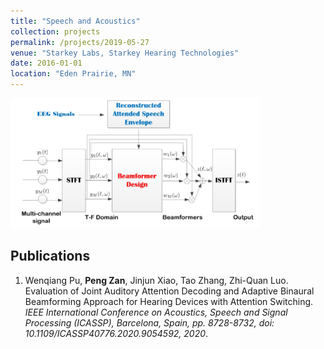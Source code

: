 ```yaml
---
title: "Speech and Acoustics"
collection: projects
permalink: /projects/2019-05-27
venue: "Starkey Labs, Starkey Hearing Technologies"
date: 2016-01-01
location: "Eden Prairie, MN"
---
```


<img src="/projects/p4-joint.png" width="400">

<!-- Machine learning can be used in auditory neuroscience.  -->

Publications
------
<ol>
  <li>Wenqiang Pu, <strong>Peng Zan</strong>, Jinjun Xiao, Tao Zhang, Zhi-Quan Luo. <a href="https://ieeexplore.ieee.org/document/9054592" style="text-decoration: none">Evaluation of Joint Auditory Attention Decoding and Adaptive Binaural Beamforming Approach for Hearing Devices with Attention Switching</a>. <i>IEEE International Conference on Acoustics, Speech and Signal Processing (ICASSP), Barcelona, Spain, pp. 8728-8732, doi: 10.1109/ICASSP40776.2020.9054592, 2020</i>.</li>
</ol>